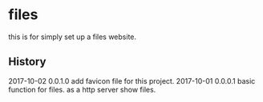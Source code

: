 files
==========

this is for simply set up a files website.


History
-------

2017-10-02 0.0.1.0 add favicon file for this project.
2017-10-01 0.0.0.1 basic function for files. as a http server show files.
